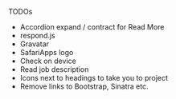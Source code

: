 TODOs

 - Accordion expand / contract for Read More
 - respond.js
 - Gravatar
 - SafariApps logo
 - Check on device
 - Read job description
 - Icons next to headings to take you to project
 - Remove links to Bootstrap, Sinatra etc.
 